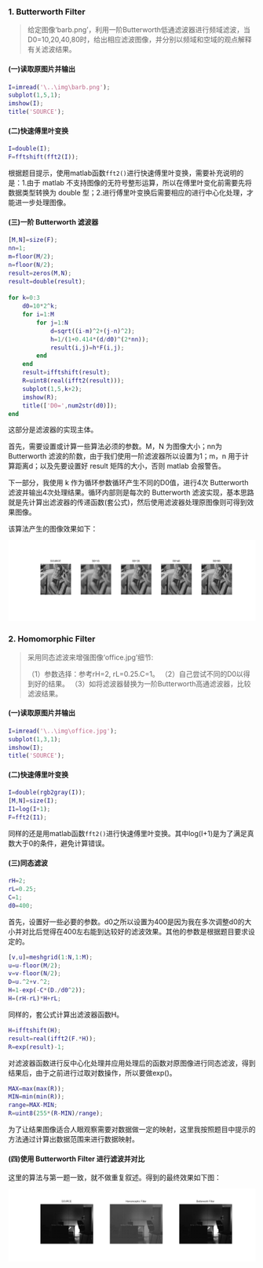 ### 1. Butterworth Filter

> 给定图像‘barb.png’，利用一阶Butterworth低通滤波器进行频域滤波，当 D0=10,20,40,80时，给出相应滤波图像，并分别以频域和空域的观点解释有关滤波结果。 

#### (一)读取原图片并输出

```matlab
I=imread('\..\img\barb.png');
subplot(1,5,1);
imshow(I);
title('SOURCE');
```

#### (二)快速傅里叶变换

```matlab
I=double(I);
F=fftshift(fft2(I));
```

根据题目提示，使用matlab函数`fft2()`进行快速傅里叶变换，需要补充说明的是：1.由于 matlab 不支持图像的无符号整形运算，所以在傅里叶变化前需要先将数据类型转换为 double 型；2.进行傅里叶变换后需要相应的进行中心化处理，才能进一步处理图像。

#### (三)一阶 Butterworth 滤波器

```matlab
[M,N]=size(F);
nn=1;
m=floor(M/2);
n=floor(N/2);
result=zeros(M,N);
result=double(result);

for k=0:3
    d0=10*2^k;
    for i=1:M
        for j=1:N
            d=sqrt((i-m)^2+(j-n)^2);
            h=1/(1+0.414*(d/d0)^(2*nn));
            result(i,j)=h*F(i,j);
        end
    end
    result=ifftshift(result);
    R=uint8(real(ifft2(result)));
    subplot(1,5,k+2);
    imshow(R);
    title(['D0=',num2str(d0)]);
end
```

这部分是滤波器的实现主体。

首先，需要设置或计算一些算法必须的参数。M，N 为图像大小；nn为 Butterworth 滤波的阶数，由于我们使用一阶滤波器所以设置为1；m，n 用于计算距离d；以及先要设置好 result 矩阵的大小，否则 matlab 会报警告。

下一部分，我使用 k 作为循环参数循环产生不同的D0值，进行4次 Butterworth 滤波并输出4次处理结果。循环内部则是每次的 Butterworth 滤波实现，基本思路就是先计算出滤波器的传递函数(套公式)，然后使用滤波器处理原图像则可得到效果图像。

该算法产生的图像效果如下：

![butterworthFilter](img\butterworthFilter.png)

### 2. Homomorphic Filter

> 采用同态滤波来增强图像‘office.jpg’细节:
>
> （1）参数选择：参考rH=2, rL=0.25.C=1。 
> （2）自己尝试不同的D0以得到好的结果。
> （3）如将滤波器替换为一阶Butterworth高通滤波器，比较滤波结果。 

#### (一)读取原图片并输出

```matlab
I=imread('\..\img\office.jpg');
subplot(1,3,1);
imshow(I);
title('SOURCE');
```

#### (二)快速傅里叶变换

```matlab
I=double(rgb2gray(I));
[M,N]=size(I);
I1=log(I+1);
F=fft2(I1);
```

同样的还是用matlab函数`fft2()`进行快速傅里叶变换。其中log(I+1)是为了满足真数大于0的条件，避免计算错误。

#### (三)同态滤波

```matlab
rH=2;
rL=0.25;
C=1;
d0=400;
```

首先，设置好一些必要的参数。d0之所以设置为400是因为我在多次调整d0的大小并对比后觉得在400左右能到达较好的滤波效果。其他的参数是根据题目要求设定的。

```matlab
[v,u]=meshgrid(1:N,1:M);
u=u-floor(M/2);
v=v-floor(N/2);
D=u.^2+v.^2;
H=1-exp(-C*(D./d0^2));
H=(rH-rL)*H+rL;
```

同样的，套公式计算出滤波器函数H。

```matlab
H=ifftshift(H);
result=real(ifft2(F.*H));
R=exp(result)-1;
```

对滤波器函数进行反中心化处理并应用处理后的函数对原图像进行同态滤波，得到结果后，由于之前进行过取对数操作，所以要做exp()。

```matlab
MAX=max(max(R));
MIN=min(min(R));
range=MAX-MIN;
R=uint8(255*(R-MIN)/range);
```

为了让结果图像适合人眼观察需要对数据做一定的映射，这里我按照题目中提示的方法通过计算出数据范围来进行数据映射。

#### (四)使用 Butterworth Filter 进行滤波并对比

这里的算法与第一题一致，就不做重复叙述。得到的最终效果如下图：

![homomorphicFilter](img\homomorphicFilter.png)